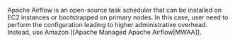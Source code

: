 Apache Airflow is an open-source task scheduler that can be installed on EC2 instances or bootstrapped on primary nodes. In this case, user need to perform the configuration leading to higher administrative overhead.
Instead, use Amazon  [[Apache Managed Apache Airflow|MWAA]].
